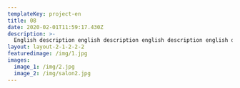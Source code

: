```yaml
---
templateKey: project-en
title: 08
date: 2020-02-01T11:59:17.430Z
description: >-
  English description english description english description english description english description english description english description english description english description english description english description english description english description english description english description english description english description english description english description english description english description english description english description english description english description english description english description english description english description english description english description english description english description english description english description english description english description english description english description english description english description english description english description 
layout: layout-2-1-2-2-2
featuredimage: /img/1.jpg
images:
  image_1: /img/2.jpg
  image_2: /img/salon2.jpg
---
```


